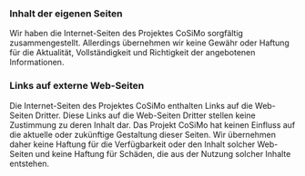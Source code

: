 ### Inhalt der eigenen Seiten
Wir haben die Internet-Seiten des Projektes CoSiMo sorgfältig zusammengestellt.
Allerdings übernehmen wir keine Gewähr oder Haftung für die Aktualität, Vollständigkeit und Richtigkeit der angebotenen Informationen.

### Links auf externe Web-Seiten
Die Internet-Seiten des Projektes CoSiMo enthalten Links auf die Web-Seiten Dritter.
Diese Links auf die Web-Seiten Dritter stellen keine Zustimmung zu deren Inhalt dar.
Das Projekt CoSiMo hat keinen Einfluss auf die aktuelle oder zukünftige Gestaltung dieser Seiten.
Wir übernehmen daher keine Haftung für die Verfügbarkeit oder den Inhalt solcher Web-Seiten und keine Haftung für Schäden, die aus der Nutzung solcher Inhalte entstehen.
